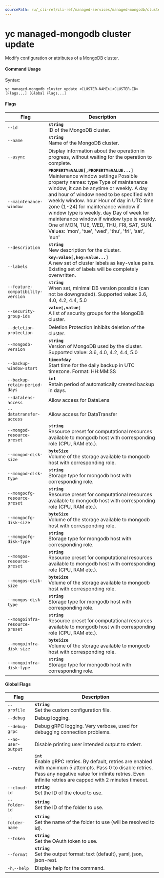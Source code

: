 ```yaml
---
sourcePath: ru/_cli-ref/cli-ref/managed-services/managed-mongodb/cluster/update.md
---
```

# yc managed-mongodb cluster update

Modify configuration or attributes of a MongoDB cluster.

#### Command Usage

Syntax: 

`yc managed-mongodb cluster update <CLUSTER-NAME>|<CLUSTER-ID> [Flags...] [Global Flags...]`

#### Flags

| Flag | Description |
|----|----|
|`--id`|<b>`string`</b><br/> ID of the MongoDB cluster.|
|`--name`|<b>`string`</b><br/> Name of the MongoDB cluster.|
|`--async`| Display information about the operation in progress, without waiting for the operation to complete.|
|`--maintenance-window`|<b>`PROPERTY=VALUE[,PROPERTY=VALUE...]`</b><br/> Maintenance window settings  Possible property names:  type Type of maintenance window, it can be anytime or weekly. A day and hour of window need to be specified with weekly window.  hour Hour of day in UTC time zone (1-24) for maintenance window if window type is weekly.  day Day of week for maintenance window if window type is weekly. One of MON, TUE, WED, THU, FRI, SAT, SUN. Values: 'mon', 'tue', 'wed', 'thu', 'fri', 'sat', 'sun'  |
|`--description`|<b>`string`</b><br/> New description for the cluster.|
|`--labels`|<b>`key=value[,key=value...]`</b><br/> A new set of cluster labels as key-value pairs. Existing set of labels will be completely overwritten.|
|`--feature-compatibility-version`|<b>`string`</b><br/> When set, minimal DB version possible (can not be downgraded). Supported value: 3.6, 4.0, 4.2, 4.4, 5.0|
|`--security-group-ids`|<b>`value[,value]`</b><br/> A list of security groups for the MongoDB cluster.|
|`--deletion-protection`| Deletion Protection inhibits deletion of the cluster.|
|`--mongodb-version`|<b>`string`</b><br/> Version of MongoDB used by the cluster. Supported value: 3.6, 4.0, 4.2, 4.4, 5.0|
|`--backup-window-start`|<b>`timeofday`</b><br/> Start time for the daily backup in UTC timezone. Format: HH:MM:SS|
|`--backup-retain-period-days`|<b>`int`</b><br/> Retain period of automatically created backup in days.|
|`--datalens-access`| Allow access for DataLens|
|`--datatransfer-access`| Allow access for DataTransfer|
|`--mongod-resource-preset`|<b>`string`</b><br/> Resource preset for computational resources available to mongodb host with corresponding role (CPU, RAM etc.).|
|`--mongod-disk-size`|<b>`byteSize`</b><br/> Volume of the storage available to mongodb host with corresponding role.|
|`--mongod-disk-type`|<b>`string`</b><br/> Storage type for mongodb host with corresponding role.|
|`--mongocfg-resource-preset`|<b>`string`</b><br/> Resource preset for computational resources available to mongodb host with corresponding role (CPU, RAM etc.).|
|`--mongocfg-disk-size`|<b>`byteSize`</b><br/> Volume of the storage available to mongodb host with corresponding role.|
|`--mongocfg-disk-type`|<b>`string`</b><br/> Storage type for mongodb host with corresponding role.|
|`--mongos-resource-preset`|<b>`string`</b><br/> Resource preset for computational resources available to mongodb host with corresponding role (CPU, RAM etc.).|
|`--mongos-disk-size`|<b>`byteSize`</b><br/> Volume of the storage available to mongodb host with corresponding role.|
|`--mongos-disk-type`|<b>`string`</b><br/> Storage type for mongodb host with corresponding role.|
|`--mongoinfra-resource-preset`|<b>`string`</b><br/> Resource preset for computational resources available to mongodb host with corresponding role (CPU, RAM etc.).|
|`--mongoinfra-disk-size`|<b>`byteSize`</b><br/> Volume of the storage available to mongodb host with corresponding role.|
|`--mongoinfra-disk-type`|<b>`string`</b><br/> Storage type for mongodb host with corresponding role.|

#### Global Flags

| Flag | Description |
|----|----|
|`--profile`|<b>`string`</b><br/>Set the custom configuration file.|
|`--debug`|Debug logging.|
|`--debug-grpc`|Debug gRPC logging. Very verbose, used for debugging connection problems.|
|`--no-user-output`|Disable printing user intended output to stderr.|
|`--retry`|<b>`int`</b><br/>Enable gRPC retries. By default, retries are enabled with maximum 5 attempts. Pass 0 to disable retries. Pass any negative value for infinite retries. Even infinite retries are capped with 2 minutes timeout.|
|`--cloud-id`|<b>`string`</b><br/>Set the ID of the cloud to use.|
|`--folder-id`|<b>`string`</b><br/>Set the ID of the folder to use.|
|`--folder-name`|<b>`string`</b><br/>Set the name of the folder to use (will be resolved to id).|
|`--token`|<b>`string`</b><br/>Set the OAuth token to use.|
|`--format`|<b>`string`</b><br/>Set the output format: text (default), yaml, json, json-rest.|
|`-h`,`--help`|Display help for the command.|
